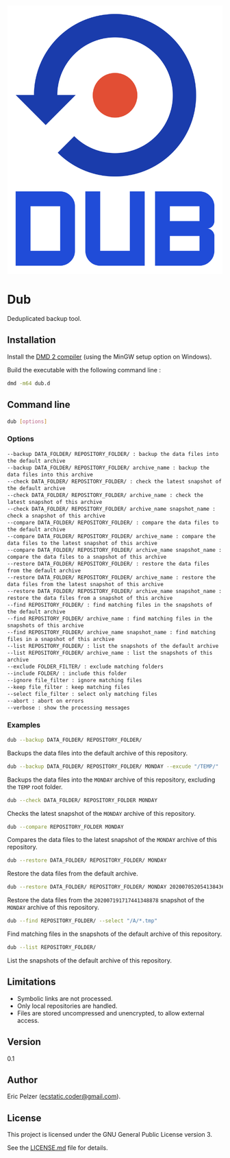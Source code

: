 ![](https://github.com/senselogic/DUB/blob/master/LOGO/dub.png)

# Dub

Deduplicated backup tool.

## Installation

Install the [DMD 2 compiler](https://dlang.org/download.html) (using the MinGW setup option on Windows).

Build the executable with the following command line :

```bash
dmd -m64 dub.d
```

## Command line

```bash
dub [options]
```

### Options

```
--backup DATA_FOLDER/ REPOSITORY_FOLDER/ : backup the data files into the default archive
--backup DATA_FOLDER/ REPOSITORY_FOLDER/ archive_name : backup the data files into this archive
--check DATA_FOLDER/ REPOSITORY_FOLDER/ : check the latest snapshot of the default archive
--check DATA_FOLDER/ REPOSITORY_FOLDER/ archive_name : check the latest snapshot of this archive
--check DATA_FOLDER/ REPOSITORY_FOLDER/ archive_name snapshot_name : check a snapshot of this archive
--compare DATA_FOLDER/ REPOSITORY_FOLDER/ : compare the data files to the default archive
--compare DATA_FOLDER/ REPOSITORY_FOLDER/ archive_name : compare the data files to the latest snapshot of this archive
--compare DATA_FOLDER/ REPOSITORY_FOLDER/ archive_name snapshot_name : compare the data files to a snapshot of this archive
--restore DATA_FOLDER/ REPOSITORY_FOLDER/ : restore the data files from the default archive
--restore DATA_FOLDER/ REPOSITORY_FOLDER/ archive_name : restore the data files from the latest snapshot of this archive
--restore DATA_FOLDER/ REPOSITORY_FOLDER/ archive_name snapshot_name : restore the data files from a snapshot of this archive
--find REPOSITORY_FOLDER/ : find matching files in the snapshots of the default archive
--find REPOSITORY_FOLDER/ archive_name : find matching files in the snapshots of this archive
--find REPOSITORY_FOLDER/ archive_name snapshot_name : find matching files in a snapshot of this archive
--list REPOSITORY_FOLDER/ : list the snapshots of the default archive
--list REPOSITORY_FOLDER/ archive_name : list the snapshots of this archive
--exclude FOLDER_FILTER/ : exclude matching folders
--include FOLDER/ : include this folder
--ignore file_filter : ignore matching files
--keep file_filter : keep matching files
--select file_filter : select only matching files
--abort : abort on errors
--verbose : show the processing messages
```

### Examples

```bash
dub --backup DATA_FOLDER/ REPOSITORY_FOLDER/
```

Backups the data files into the default archive of this repository.

```bash
dub --backup DATA_FOLDER/ REPOSITORY_FOLDER/ MONDAY --excude "/TEMP/"
```

Backups the data files into the `MONDAY` archive of this repository, excluding the `TEMP` root folder.

```bash
dub --check DATA_FOLDER/ REPOSITORY_FOLDER MONDAY
```

Checks the latest snapshot of the `MONDAY` archive of this repository.

```bash
dub --compare REPOSITORY_FOLDER MONDAY
```

Compares the data files to the latest snapshot of the `MONDAY` archive of this repository.

```bash
dub --restore DATA_FOLDER/ REPOSITORY_FOLDER/ MONDAY
```

Restore the data files from the default archive.

```bash
dub --restore DATA_FOLDER/ REPOSITORY_FOLDER/ MONDAY 202007052054138436
```

Restore the data files from the `202007191717441348878` snapshot of the `MONDAY` archive of this repository.

```bash
dub --find REPOSITORY_FOLDER/ --select "/A/*.tmp"
```

Find matching files in the snapshots of the default archive of this repository.

```bash
dub --list REPOSITORY_FOLDER/
```

List the snapshots of the default archive of this repository.

## Limitations

* Symbolic links are not processed.
* Only local repositories are handled.
* Files are stored uncompressed and unencrypted, to allow external access.

## Version

0.1

## Author

Eric Pelzer (ecstatic.coder@gmail.com).

## License

This project is licensed under the GNU General Public License version 3.

See the [LICENSE.md](LICENSE.md) file for details.
